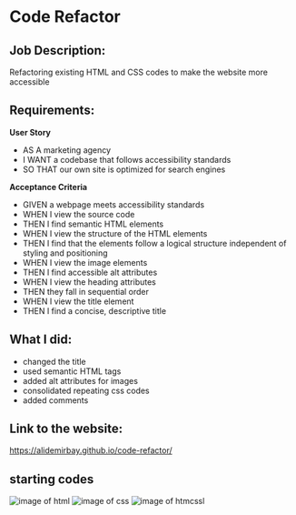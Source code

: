 # Code Refactor

## Job Description:

Refactoring existing HTML and CSS codes to make the website more accessible

## Requirements:

**User Story**

- AS A marketing agency
- I WANT a codebase that follows accessibility standards
- SO THAT our own site is optimized for search engines

**Acceptance Criteria**

- GIVEN a webpage meets accessibility standards
- WHEN I view the source code
- THEN I find semantic HTML elements
- WHEN I view the structure of the HTML elements
- THEN I find that the elements follow a logical structure independent of styling and positioning
- WHEN I view the image elements
- THEN I find accessible alt attributes
- WHEN I view the heading attributes
- THEN they fall in sequential order
- WHEN I view the title element
- THEN I find a concise, descriptive title

## What I did:

- changed the title
- used semantic HTML tags
- added alt attributes for images
- consolidated repeating css codes
- added comments

## Link to the website:

https://alidemirbay.github.io/code-refactor/

## starting codes

![image of html](images/html.png)
![image of css](images/css1.png)
![image of htmcssl](images/css2.png)
